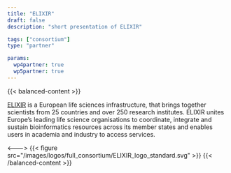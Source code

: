 ```yaml
---
title: "ELIXIR"
draft: false
description: "short presentation of ELIXIR"

tags: ["consortium"]
type: "partner" 

params:
  wp4partner: true
  wp5partner: true
---
```

{{< balanced-content >}}


[ELIXIR](https://elixir-europe.org/) is a European life sciences infrastructure, that brings together scientists from 25 countries and over 250 research institutes.
ELIXIR  unites Europe’s leading life science organisations to coordinate, integrate and sustain bioinformatics resources across its member states and enables users in academia and industry to access services.

<--->
{{< figure src="/images/logos/full_consortium/ELIXIR_logo_standard.svg" >}}
{{< /balanced-content >}}
